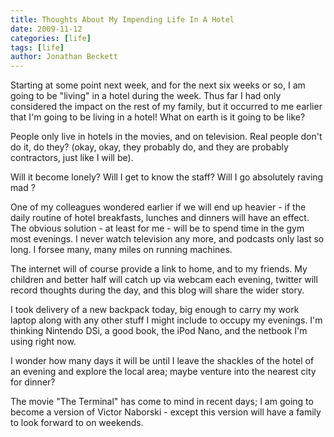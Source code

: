 ```yaml
---
title: Thoughts About My Impending Life In A Hotel
date: 2009-11-12
categories: [life]
tags: [life]
author: Jonathan Beckett
---
```


Starting at some point next week, and for the next six weeks or so, I am going to be "living" in a hotel during the week. Thus far I had only considered the impact on the rest of my family, but it occurred to me earlier that I'm going to be living in a hotel! What on earth is it going to be like?

People only live in hotels in the movies, and on television. Real people don't do it, do they? (okay, okay, they probably do, and they are probably contractors, just like I will be).

Will it become lonely? Will I get to know the staff? Will I go absolutely raving mad ?

One of my colleagues wondered earlier if we will end up heavier - if the daily routine of hotel breakfasts, lunches and dinners will have an effect. The obvious solution - at least for me - will be to spend time in the gym most evenings. I never watch television any more, and podcasts only last so long. I forsee many, many miles on running machines.

The internet will of course provide a link to home, and to my friends. My children and better half will catch up via webcam each evening, twitter will record thoughts during the day, and this blog will share the wider story.

I took delivery of a new backpack today, big enough to carry my work laptop along with any other stuff I might include to occupy my evenings. I'm thinking Nintendo DSi, a good book, the iPod Nano, and the netbook I'm using right now.

I wonder how many days it will be until I leave the shackles of the hotel of an evening and explore the local area; maybe venture into the nearest city for dinner?

The movie "The Terminal" has come to mind in recent days; I am going to become a version of Victor Naborski - except this version will have a family to look forward to on weekends.